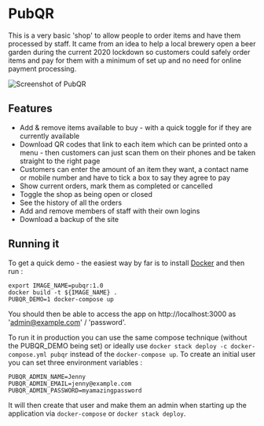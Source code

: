 # PubQR

This is a very basic 'shop' to allow people to order items and have them processed by staff.  It came from an idea
to help a local brewery open a beer garden during the current 2020 lockdown so customers could safely order items
and pay for them with a minimum of set up and no need for online payment processing.

![Screenshot of PubQR](screenshot.png)

## Features

* Add & remove items available to buy - with a quick toggle for if they are currently available
* Download QR codes that link to each item which can be printed onto a menu - then customers can just scan them on their phones and be taken straight to the right page
* Customers can enter the amount of an item they want, a contact name or mobile number and have to tick a box to say they agree to pay
* Show current orders, mark them as completed or cancelled
* Toggle the shop as being open or closed
* See the history of all the orders
* Add and remove members of staff with their own logins
* Download a backup of the site

## Running it

To get a quick demo - the easiest way by far is to install [Docker](https://docs.docker.com/engine/install/) and then run :
```
export IMAGE_NAME=pubqr:1.0
docker build -t ${IMAGE_NAME} .
PUBQR_DEMO=1 docker-compose up
```
You should then be able to access the app on http://localhost:3000 as 'admin@example.com' / 'password'.

To run it in production you can use the same compose technique (without the PUBQR_DEMO being set) or ideally use `docker stack deploy -c docker-compose.yml pubqr` instead of the `docker-compose up`.  To create an initial user you can set three environment
variables :
```
PUBQR_ADMIN_NAME=Jenny
PUBQR_ADMIN_EMAIL=jenny@example.com
PUBQR_ADMIN_PASSWORD=myamazingpassword
```
It will then create that user and make them an admin when starting up the application via `docker-compose` or `docker stack deploy`.
